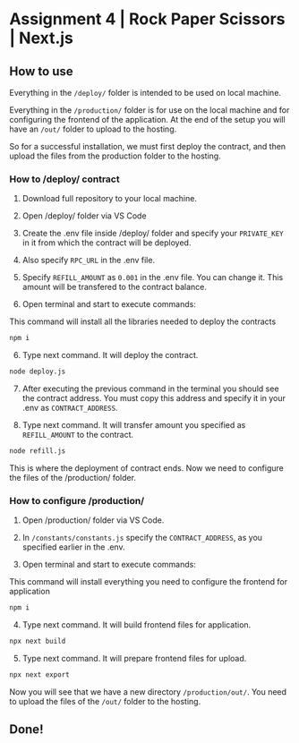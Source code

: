 # Assignment 4 | Rock Paper Scissors | Next.js

## How to use

Everything in the `/deploy/` folder is intended to be used on local machine.

Everything in the `/production/` folder is for use on the local machine and for configuring the frontend of the application.
At the end of the setup you will have an `/out/` folder to upload to the hosting.

So for a successful installation, we must first deploy the contract, and then upload the files from the production folder to the hosting.

### How to /deploy/ contract

1. Download full repository to your local machine.

2. Open /deploy/ folder via VS Code

3. Create the .env file inside /deploy/ folder and specify your `PRIVATE_KEY` in it from which the contract will be deployed.

3. Also specify `RPC_URL` in the .env file.

4. Specify `REFILL_AMOUNT` as `0.001` in the .env file. You can change it. This amount will be transfered to the contract balance. 

5. Open terminal and start to execute commands:

This command will install all the libraries needed to deploy the contracts

```bash
npm i
```

6. Type next command. It will deploy the contract.

```bash
node deploy.js
```

7. Аfter executing the previous command in the terminal you should see the contract address. You must copy this address and specify it in your .env as `CONTRACT_ADDRESS`.


8. Type next command. It will transfer amount you specified as `REFILL_AMOUNT` to the contract.

```bash
node refill.js
```

This is where the deployment of contract ends. Now we need to configure the files of the /production/ folder.

### How to configure /production/

1. Open /production/ folder via VS Code.

2. In `/constants/constants.js` specify the `CONTRACT_ADDRESS`, as you specified earlier in the .env.

3. Open terminal and start to execute commands:

This command will install everything you need to configure the frontend for application

```bash
npm i
```

4. Type next command. It will build frontend files for application.

```bash
npx next build
```

5. Type next command. It will prepare frontend files for upload.

```bash
npx next export
```

Now you will see that we have a new directory `/production/out/`. You need to upload the files of the `/out/` folder to the hosting.

## Done!
